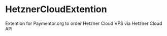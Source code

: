 # HetznerCloudExtention
Extention for Paymentor.org to order Hetzner Cloud VPS via Hetzner Cloud API
